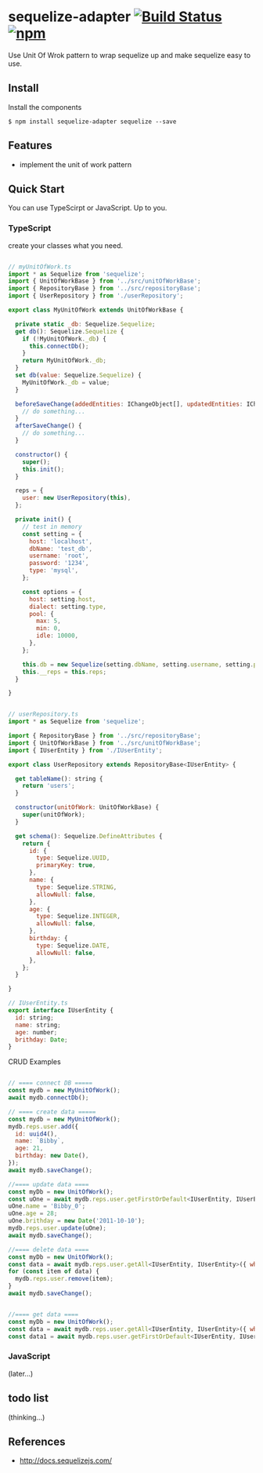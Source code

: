 # sequelize-adapter [![Build Status](https://travis-ci.org/BibbyChung/sequelize-adapter.svg?branch=master)](https://travis-ci.org/BibbyChung/sequelize-adapter) [![npm](https://img.shields.io/npm/v/sequelize-adapter.svg)](https://github.com/BibbyChung/sequelize-adapter)

Use Unit Of Wrok pattern to wrap sequelize up and make sequelize easy to use.

## Install

Install the components

```shell
$ npm install sequelize-adapter sequelize --save
```

## Features
- implement the unit of work pattern

## Quick Start

You can use TypeScirpt or JavaScript. Up to you.

### TypeScript

create your classes what you need.

```javascript

// myUnitOfWork.ts
import * as Sequelize from 'sequelize';
import { UnitOfWorkBase } from '../src/unitOfWorkBase';
import { RepositoryBase } from '../src/repositoryBase';
import { UserRepository } from './userRepository';

export class MyUnitOfWork extends UnitOfWorkBase {

  private static _db: Sequelize.Sequelize;
  get db(): Sequelize.Sequelize {
    if (!MyUnitOfWork._db) {
      this.connectDb();
    }
    return MyUnitOfWork._db;
  }
  set db(value: Sequelize.Sequelize) {
    MyUnitOfWork._db = value;
  }

  beforeSaveChange(addedEntities: IChangeObject[], updatedEntities: IChangeObject[], removedEntities: IChangeObject[]) {
    // do something...
  }
  afterSaveChange() {
    // do something...
  }

  constructor() {
    super();
    this.init();
  }

  reps = {
    user: new UserRepository(this),
  };

  private init() {
    // test in memory
    const setting = {
      host: 'localhost',
      dbName: 'test_db',
      username: 'root',
      password: '1234',
      type: 'mysql',
    };

    const options = {
      host: setting.host,
      dialect: setting.type,
      pool: {
        max: 5,
        min: 0,
        idle: 10000,
      },
    };

    this.db = new Sequelize(setting.dbName, setting.username, setting.password, options);
    this.__reps = this.reps;
  }

}


// userRepository.ts
import * as Sequelize from 'sequelize';

import { RepositoryBase } from '../src/repositoryBase';
import { UnitOfWorkBase } from '../src/unitOfWorkBase';
import { IUserEntity } from './IUserEntity';

export class UserRepository extends RepositoryBase<IUserEntity> {

  get tableName(): string {
    return 'users';
  }

  constructor(unitOfWork: UnitOfWorkBase) {
    super(unitOfWork);
  }

  get schema(): Sequelize.DefineAttributes {
    return {
      id: {
        type: Sequelize.UUID,
        primaryKey: true,
      },
      name: {
        type: Sequelize.STRING,
        allowNull: false,
      },
      age: {
        type: Sequelize.INTEGER,
        allowNull: false,
      },
      birthday: {
        type: Sequelize.DATE,
        allowNull: false,
      },
    };
  }

}

// IUserEntity.ts
export interface IUserEntity {
  id: string;
  name: string;
  age: number;
  brithday: Date;
}

```
CRUD Examples

```javascript

// ==== connect DB =====
const mydb = new MyUnitOfWork();
await mydb.connectDb();

// ==== create data =====
const mydb = new MyUnitOfWork();
mydb.reps.user.add({
  id: uuid4(),
  name: `Bibby`,
  age: 21,
  birthday: new Date(),
});
await mydb.saveChange();

//==== update data ====
const myDb = new UnitOfWork();
const uOne = await mydb.reps.user.getFirstOrDefault<IUserEntity, IUserEntity>({ where: {id: 'xxxxx'} });
uOne.name = 'Bibby_0';
uOne.age = 28;
uOne.brithday = new Date('2011-10-10');
mydb.reps.user.update(uOne);
await mydb.saveChange();

//==== delete data ====
const myDb = new UnitOfWork();
const data = await mydb.reps.user.getAll<IUserEntity, IUserEntity>({ where: {id: 'xxxxx'} });
for (const item of data) {
  mydb.reps.user.remove(item);
}
await mydb.saveChange();


//==== get data ====
const myDb = new UnitOfWork();
const data = await mydb.reps.user.getAll<IUserEntity, IUserEntity>({ where: {id: 'xxxxx'} });
const data1 = await mydb.reps.user.getFirstOrDefault<IUserEntity, IUserEntity>({ where: {id: 'xxxxx'} });

```

### JavaScript 
(later...)

## todo list
(thinking...)

## References
- http://docs.sequelizejs.com/



